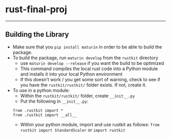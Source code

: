 # rust-final-proj

---

## Building the Library

- Make sure that you `pip install maturin` in order to be able to build the package.
- To build the package, run `maturin develop` from the `rustkit` directory
  - use `maturin develop --release` if you want the build to be optimized
  - This command compiles the local rust code into a Python module and installs it into your local Python environment
  - If this doesn't work / you get some sort of warning, check to see if you have the `rustkit/rustkit/` folder exists. If not, create it.
- To use in a python module:
  - Within the `rustkit/rustkit/` folder, create `__init__.py`
  - Put the following in `__init__.py`:
  ```
  from .rustkit import *
  from .rustkit import __all__
  ```
  - Within your python module, import and use rustkit as follows: `from rustkit import StandardScaler` or `import rustkit`
